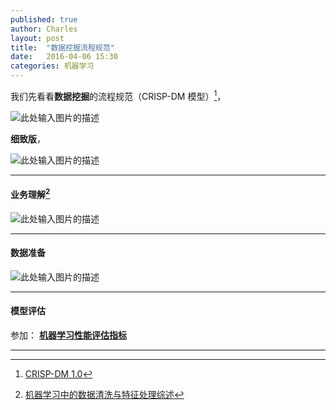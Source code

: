 ```yaml
---
published: true
author: Charles
layout: post
title:  "数据挖掘流程规范"
date:   2016-04-06 15:30
categories: 机器学习
---
```


我们先看看**数据挖掘**的流程规范（CRISP-DM 模型）[^1]，

![此处输入图片的描述][1]

**细致版**，

![此处输入图片的描述][2]

----------


#### 业务理解[^2]
![此处输入图片的描述][3]


----------


  
#### 数据准备
![此处输入图片的描述][4]


----------

#### 模型评估
参加： [**机器学习性能评估指标**](http://charlesx.top/2016/03/Classification-Model-Performance/)

----------


[^1]: [CRISP-DM 1.0](https://the-modeling-agency.com/crisp-dm.pdf)
[^2]: [机器学习中的数据清洗与特征处理综述](http://tech.meituan.com/machinelearning-data-feature-process.html)

  [1]: http://7xjbdi.com1.z0.glb.clouddn.com/crisp.png?imageView2/2/w/350
  [2]: http://7xjbdi.com1.z0.glb.clouddn.com/2016-04-09_110702.png
  [3]: http://7xjbdi.com1.z0.glb.clouddn.com/%E4%B8%9A%E5%8A%A1%E7%90%86%E8%A7%A3.png
  [4]: http://7xjbdi.com1.z0.glb.clouddn.com/%E6%95%B0%E6%8D%AE%E9%A2%84%E5%A4%84%E7%90%86.png